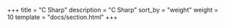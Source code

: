 +++
title = "C Sharp"
description = "C Sharp"
sort_by = "weight"
weight = 10
template = "docs/section.html"
+++